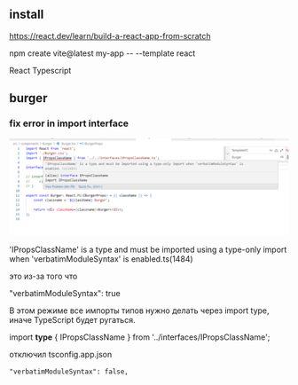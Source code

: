
## install

https://react.dev/learn/build-a-react-app-from-scratch

npm create vite@latest my-app -- --template react

React
Typescript

## burger


### fix error in import interface

![](_md_img/flow_images/flow%202025-05-19-17-52-53.png)

'IPropsClassName' is a type and must be imported using a type-only import when 'verbatimModuleSyntax' is enabled.ts(1484)

это из-за того что

"verbatimModuleSyntax": true

В этом режиме все импорты типов нужно делать через import type, иначе TypeScript будет ругаться.

import **type** { IPropsClassName } from '../interfaces/IPropsClassName';

отключил  tsconfig.app.json

    "verbatimModuleSyntax": false,